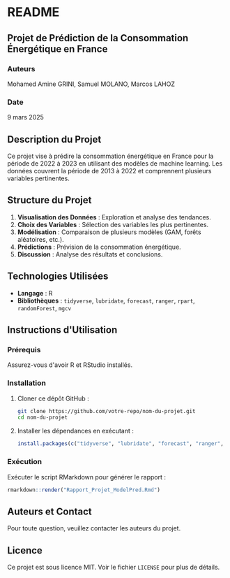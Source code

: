 # README

## Projet de Prédiction de la Consommation Énergétique en France

### Auteurs

Mohamed Amine GRINI, Samuel MOLANO, Marcos LAHOZ

### Date

9 mars 2025

## Description du Projet

Ce projet vise à prédire la consommation énergétique en France pour la période de 2022 à 2023 en utilisant des modèles de machine learning. Les données couvrent la période de 2013 à 2022 et comprennent plusieurs variables pertinentes.

## Structure du Projet

1. **Visualisation des Données** : Exploration et analyse des tendances.
2. **Choix des Variables** : Sélection des variables les plus pertinentes.
3. **Modélisation** : Comparaison de plusieurs modèles (GAM, forêts aléatoires, etc.).
4. **Prédictions** : Prévision de la consommation énergétique.
5. **Discussion** : Analyse des résultats et conclusions.

## Technologies Utilisées

- **Langage** : R
- **Bibliothèques** : `tidyverse`, `lubridate`, `forecast`, `ranger`, `rpart`, `randomForest`, `mgcv`

## Instructions d'Utilisation

### Prérequis

Assurez-vous d'avoir R et RStudio installés.

### Installation

1. Cloner ce dépôt GitHub :
   ```sh
   git clone https://github.com/votre-repo/nom-du-projet.git
   cd nom-du-projet
   ```
2. Installer les dépendances en exécutant :
   ```r
   install.packages(c("tidyverse", "lubridate", "forecast", "ranger", "rpart", "randomForest", "mgcv"))
   ```

### Exécution

Exécuter le script RMarkdown pour générer le rapport :

```r
rmarkdown::render("Rapport_Projet_ModelPred.Rmd")
```

## Auteurs et Contact

Pour toute question, veuillez contacter les auteurs du projet.

## Licence

Ce projet est sous licence MIT. Voir le fichier `LICENSE` pour plus de détails.
